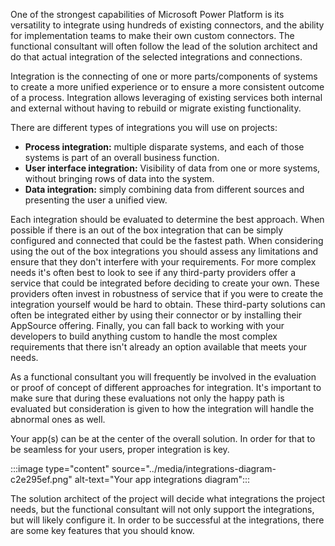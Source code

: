 One of the strongest capabilities of Microsoft Power Platform is its versatility to integrate using hundreds of existing connectors, and the ability for implementation teams to make their own custom connectors. The functional consultant will often follow the lead of the solution architect and do that actual integration of the selected integrations and connections.

Integration is the connecting of one or more parts/components of systems to create a more unified experience or to ensure a more consistent outcome of a process. Integration allows leveraging of existing services both internal and external without having to rebuild or migrate existing functionality.

There are different types of integrations you will use on projects:

 -  **Process integration:** multiple disparate systems, and each of those systems is part of an overall business function.
 -  **User interface integration:** Visibility of data from one or more systems, without bringing rows of data into the system.
 -  **Data integration:** simply combining data from different sources and presenting the user a unified view.

Each integration should be evaluated to determine the best approach. When possible if there is an out of the box integration that can be simply configured and connected that could be the fastest path. When considering using the out of the box integrations you should assess any limitations and ensure that they don't interfere with your requirements. For more complex needs it's often best to look to see if any third-party providers offer a service that could be integrated before deciding to create your own. These providers often invest in robustness of service that if you were to create the integration yourself would be hard to obtain. These third-party solutions can often be integrated either by using their connector or by installing their AppSource offering. Finally, you can fall back to working with your developers to build anything custom to handle the most complex requirements that there isn't already an option available that meets your needs.

As a functional consultant you will frequently be involved in the evaluation or proof of concept of different approaches for integration. It's important to make sure that during these evaluations not only the happy path is evaluated but consideration is given to how the integration will handle the abnormal ones as well.

Your app(s) can be at the center of the overall solution. In order for that to be seamless for your users, proper integration is key.

:::image type="content" source="../media/integrations-diagram-c2e295ef.png" alt-text="Your app integrations diagram":::


The solution architect of the project will decide what integrations the project needs, but the functional consultant will not only support the integrations, but will likely configure it. In order to be successful at the integrations, there are some key features that you should know.
